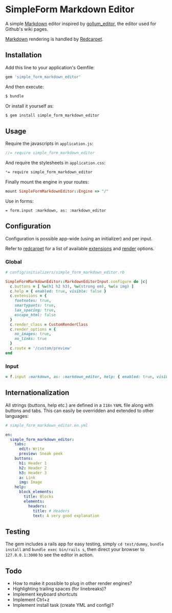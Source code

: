 # SimpleForm Markdown Editor

A simple [Markdown](http://daringfireball.net/projects/markdown/) editor inspired by [gollum_editor](https://github.com/samknight/gollum_editor), the editor used for Github's wiki pages.

[Markdown](http://daringfireball.net/projects/markdown/) rendering is handled by [Redcarpet](https://github.com/vmg/redcarpet).

## Installation

Add this line to your application's Gemfile:

```ruby
gem 'simple_form_markdown_editor'
```

And then execute:

```sh
$ bundle
```

Or install it yourself as:

```sh
$ gem install simple_form_markdown_editor
```

## Usage

Require the javascripts in `application.js`:

```jsx
//= require simple_form_markdown_editor
```

And require the stylesheets in `application.css`:

```css
*= require simple_form_markdown_editor
```

Finally mount the engine in your routes:

```ruby
mount SimpleFormMarkdownEditor::Engine => "/"
```

Use in forms:

```slim
= form.input :markdown, as: :markdown_editor
```

## Configuration

Configuration is possible app-wide (using an initializer) and per input.

Refer to [redcarpet](https://github.com/vmg/redcarpet) for a list of available [extensions](https://github.com/vmg/redcarpet#and-its-like-really-simple-to-use) and [render](https://github.com/vmg/redcarpet#darling-i-packed-you-a-couple-renderers-for-lunch) options.

### Global

```ruby
# config/initializers/simple_form_markdown_editor.rb

SimpleFormMarkdownEditor::MarkdownEditorInput.configure do |c|
  c.buttons = [ %w(h1 h2 h3), %w(strong em), %w(a img) ]
  c.help = { enabled: true, visible: false }
  c.extensions = {
    footnotes: true,
    smartypants: true,
    lax_spacing: true,
    escape_html: false
  }
  c.render_class = CustomRenderClass
  c.render_options = {
    no_images: true,
    no_links: true
  }
  c.route = '/custom/preview'
end
```

### Input

```ruby
= f.input :markdown, as: :markdown_editor, help: { enabled: true, visible: false }, buttons: [ %w(h1 h2), %w(a img) ], route: '/custom/preview'
```

## Internationalization

All strings (buttons, help etc.) are defined in a `I18n` `YAML` file along with buttons and tabs. This can easily be overridden and extended to other languages:

```YAML
# simple_form_markdown_editor.en.yml

en:
  simple_form_markdown_editor:
    tabs:
      edit: Write
      preview: Sneak peek
    buttons:
      h1: Header 1
      h2: Header 2
      h3: Header 3
      a: Link
      img: Image
    help:
      block_elements:
        title: Blocks
        elements:
          headers:
            title: # Headers
            text: A very good explanation
```


## Testing

The gem includes a rails app for easy testing, simply `cd test/dummy`, `bundle install` and `bundle exec bin/rails s`, then direct your browser to `127.0.0.1:3000` to see the editor in action.

## Todo

* How to make it possible to plug in other render engines?
* Highlighting trailing spaces (for linebreaks)?
* Implement keyboard shortcuts
* Implement Ctrl+z
* Implement install task (create YML and config)?
